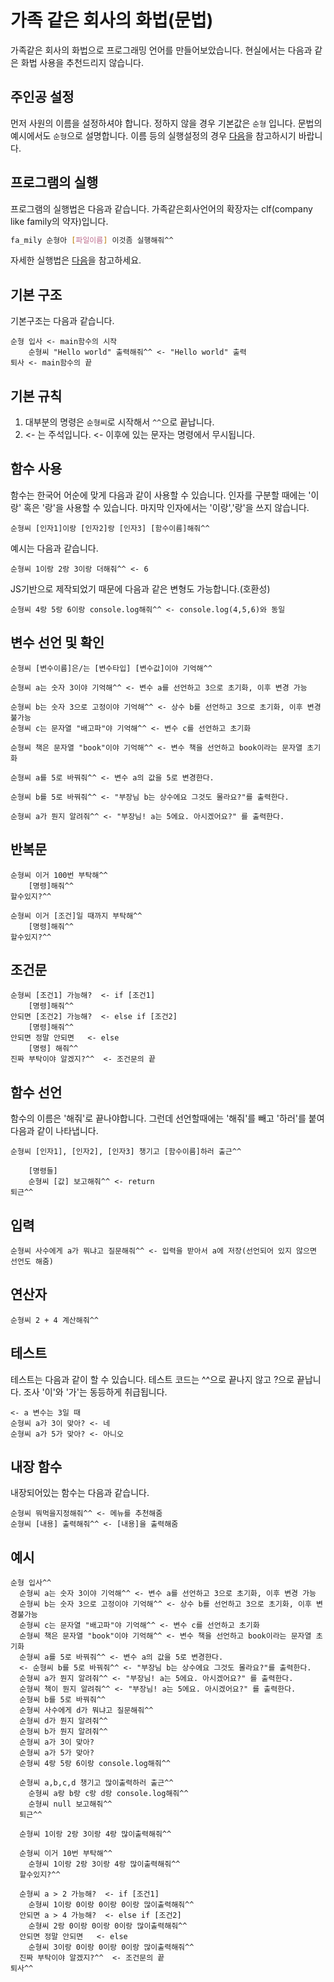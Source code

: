# 가족 같은 회사의 화법(문법)

가족같은 회사의 화법으로 프로그래밍 언어를 만들어보았습니다. 현실에서는 다음과 같은 화법 사용을 추천드리지 않습니다.

## 주인공 설정

먼저 사원의 이름을 설정하셔야 합니다.
정하지 않을 경우 기본값은 `순형` 입니다.
문법의 예시에서도 `순형`으로 설명합니다.
이름 등의 실행설정의 경우 [다음](SETTING.md)을 참고하시기 바랍니다.

## 프로그램의 실행

프로그램의 실행법은 다음과 같습니다.
가족같은회사언어의 확장자는 clf(company like family의 약자)입니다.

```sh
fa_mily 순형아 [파일이름] 이것좀 실행해줘^^
```

자세한 실행법은 [다음](RUN.md)을 참고하세요.

## 기본 구조

기본구조는 다음과 같습니다.

```
순형 입사 <- main함수의 시작
    순형씨 "Hello world" 출력해줘^^ <- "Hello world" 출력
퇴사 <- main함수의 끝
```

## 기본 규칙

1. 대부분의 명령은 `순형씨`로 시작해서 `^^`으로 끝납니다.
1. <- 는 주석입니다. <- 이후에 있는 문자는 명령에서 무시됩니다.

## 함수 사용

함수는 한국어 어순에 맞게 다음과 같이 사용할 수 있습니다. 인자를 구분할 때에는 '이랑' 혹은 '랑'을 사용할 수 있습니다. 마지막 인자에서는 '이랑','랑'을 쓰지 않습니다.

```
순형씨 [인자1]이랑 [인자2]랑 [인자3] [함수이름]해줘^^
```

예시는 다음과 같습니다.

```
순형씨 1이랑 2랑 3이랑 더해줘^^ <- 6
```

JS기반으로 제작되었기 때문에 다음과 같은 변형도 가능합니다.(호환성)

```
순형씨 4랑 5랑 6이랑 console.log해줘^^ <- console.log(4,5,6)와 동일
```

## 변수 선언 및 확인

```
순형씨 [변수이름]은/는 [변수타입] [변수값]이야 기억해^^

순형씨 a는 숫자 3이야 기억해^^ <- 변수 a를 선언하고 3으로 초기화, 이후 변경 가능

순형씨 b는 숫자 3으로 고정이야 기억해^^ <- 상수 b를 선언하고 3으로 초기화, 이후 변경불가능
순형씨 c는 문자열 "배고파"야 기억해^^ <- 변수 c를 선언하고 초기화

순형씨 책은 문자열 "book"이야 기억해^^ <- 변수 책을 선언하고 book이라는 문자열 초기화

순형씨 a를 5로 바꿔줘^^ <- 변수 a의 값을 5로 변경한다.

순형씨 b를 5로 바꿔줘^^ <- "부장님 b는 상수에요 그것도 몰라요?"를 출력한다.

순형씨 a가 뭔지 알려줘^^ <- "부장님! a는 5에요. 아시겠어요?" 를 출력한다.
```

## 반복문

```
순형씨 이거 100번 부탁해^^
    [명령]해줘^^
할수있지?^^

순형씨 이거 [조건]일 때까지 부탁해^^
    [명령]해줘^^
할수있지?^^
```

## 조건문

```
순형씨 [조건1] 가능해?  <- if [조건1]
    [명령]해줘^^
안되면 [조건2] 가능해?  <- else if [조건2]
    [명령]해줘^^
안되면 정말 안되면   <- else
    [명령] 해줘^^
진짜 부탁이야 알겠지?^^  <- 조건문의 끝
```

## 함수 선언

함수의 이름은 '해줘'로 끝나야합니다. 그런데 선언할때에는 '해줘'를 빼고 '하러'를 붙여 다음과 같이 나타냅니다.

```
순형씨 [인자1], [인자2], [인자3] 챙기고 [함수이름]하러 출근^^

    [명령들]
    순형씨 [값] 보고해줘^^ <- return
퇴근^^
```

## 입력

```
순형씨 사수에게 a가 뭐냐고 질문해줘^^ <- 입력을 받아서 a에 저장(선언되어 있지 않으면 선언도 해줌)
```

## 연산자

```
순형씨 2 + 4 계산해줘^^
```

## 테스트

테스트는 다음과 같이 할 수 있습니다. 테스트 코드는 ^^으로 끝나지 않고 ?으로 끝납니다. 조사 '이'와 '가'는 동등하게 취급됩니다.

```
<- a 변수는 3일 때
순형씨 a가 3이 맞아? <- 네
순형씨 a가 5가 맞아? <- 아니오
```

## 내장 함수

내장되어있는 함수는 다음과 같습니다.

```
순형씨 뭐먹을지정해줘^^ <- 메뉴를 추천해줌
순형씨 [내용] 출력해줘^^ <- [내용]을 출력해줌
```

## 예시

```
순형 입사^^
  순형씨 a는 숫자 3이야 기억해^^ <- 변수 a를 선언하고 3으로 초기화, 이후 변경 가능
  순형씨 b는 숫자 3으로 고정이야 기억해^^ <- 상수 b를 선언하고 3으로 초기화, 이후 변경불가능
  순형씨 c는 문자열 "배고파"야 기억해^^ <- 변수 c를 선언하고 초기화
  순형씨 책은 문자열 "book"이야 기억해^^ <- 변수 책을 선언하고 book이라는 문자열 초기화
  순형씨 a를 5로 바꿔줘^^ <- 변수 a의 값을 5로 변경한다.
  <- 순형씨 b를 5로 바꿔줘^^ <- "부장님 b는 상수에요 그것도 몰라요?"를 출력한다.
  순형씨 a가 뭔지 알려줘^^ <- "부장님! a는 5에요. 아시겠어요?" 를 출력한다.
  순형씨 책이 뭔지 알려줘^^ <- "부장님! a는 5에요. 아시겠어요?" 를 출력한다.
  순형씨 b를 5로 바꿔줘^^
  순형씨 사수에게 d가 뭐냐고 질문해줘^^
  순형씨 d가 뭔지 알려줘^^
  순형씨 b가 뭔지 알려줘^^
  순형씨 a가 3이 맞아?
  순형씨 a가 5가 맞아?
  순형씨 4랑 5랑 6이랑 console.log해줘^^

  순형씨 a,b,c,d 챙기고 많이출력하러 출근^^
    순형씨 a랑 b랑 c랑 d랑 console.log해줘^^
    순형씨 null 보고해줘^^
  퇴근^^

  순형씨 1이랑 2랑 3이랑 4랑 많이출력해줘^^

  순형씨 이거 10번 부탁해^^
    순형씨 1이랑 2랑 3이랑 4랑 많이출력해줘^^
  할수있지?^^

  순형씨 a > 2 가능해?  <- if [조건1]
    순형씨 1이랑 0이랑 0이랑 0이랑 많이출력해줘^^
  안되면 a > 4 가능해?  <- else if [조건2]
    순형씨 2랑 0이랑 0이랑 0이랑 많이출력해줘^^
  안되면 정말 안되면   <- else
    순형씨 3이랑 0이랑 0이랑 0이랑 많이출력해줘^^
  진짜 부탁이야 알겠지?^^  <- 조건문의 끝
퇴사^^
```
